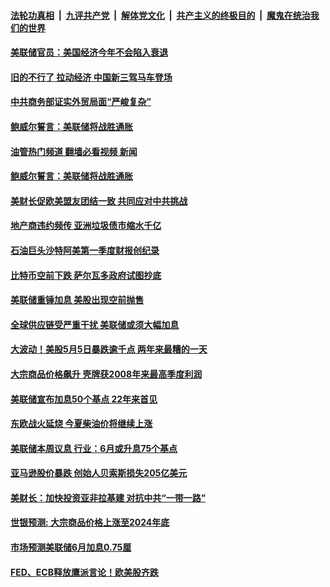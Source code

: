 ####  [法轮功真相](../../../../basic/blob/master/README.md?t=05240431) &nbsp;|&nbsp; [九评共产党](../../../../9ping.md/blob/master/README.md?t=05240431) &nbsp;|&nbsp; [解体党文化](../../../../jtdwh.md/blob/master/README.md?t=05240431)  &nbsp;|&nbsp; [共产主义的终极目的](../../../../gczydzjmd.md/blob/master/README.md?t=05240431) &nbsp;|&nbsp; [魔鬼在统治我们的世界](../../../../mgztzwmdsj.md/blob/master/README.md?t=05240431) 

#### [美联储官员：美国经济今年不会陷入衰退](../pages/soh7/622310.md?t=05240431) 
#### [旧的不行了 拉动经济 中国新三驾马车登场](../pages/soh7/622178.md?t=05240431) 
#### [中共商务部证实外贸局面“严峻复杂”](../pages/soh7/622166.md?t=05240431) 
#### [鲍威尔誓言：美联储将战胜通胀](../pages/soh7/621551.md?t=05240431) 
#### [油管热门频道 翻墙必看视频 新闻](http://45.76.130.85:81/youtube.html?05240431)
#### [鲍威尔誓言：美联储将战胜通胀](../pages/soh7/621551.md?t=05240431) 
#### [美财长促欧美盟友团结一致 共同应对中共挑战](../pages/soh7/621401.md?t=05240431) 
#### [地产商违约频传 亚洲垃圾债市缩水千亿](../pages/soh7/621191.md?t=05240431) 
#### [石油巨头沙特阿美第一季度财报创纪录](../pages/soh7/620948.md?t=05240431) 
#### [比特币空前下跌 萨尔瓦多政府试图抄底](../pages/soh7/619483.md?t=05240431) 
#### [美联储重锤加息 美股出现空前抛售 ](../pages/soh7/619186.md?t=05240431) 
#### [全球供应链受严重干扰 美联储或须大幅加息 ](../pages/soh7/618673.md?t=05240431) 
#### [大波动！美股5月5日暴跌逾千点 两年来最糟的一天](../pages/soh7/618436.md?t=05240431) 
#### [大宗商品价格飙升 壳牌获2008年来最高季度利润](../pages/soh7/618235.md?t=05240431) 
#### [美联储宣布加息50个基点 22年来首见](../pages/soh7/618106.md?t=05240431) 
#### [东欧战火延烧 今夏柴油价将继续上涨](../pages/soh7/617323.md?t=05240431) 
#### [美联储本周议息 行业：6月或升息75个基点](../pages/soh7/617329.md?t=05240431) 
#### [亚马逊股价暴跌 创始人贝索斯损失205亿美元](../pages/soh7/616894.md?t=05240431) 
#### [美财长：加快投资亚非拉基建 对抗中共“一带一路”](../pages/soh7/616744.md?t=05240431) 
#### [世银预测: 大宗商品价格上涨至2024年底](../pages/soh7/615754.md?t=05240431) 
#### [市场预测美联储6月加息0.75厘](../pages/soh7/614855.md?t=05240431) 
#### [FED、ECB释放鹰派言论！欧美股齐跌](../pages/soh7/614657.md?t=05240431) 
<img src='http://gfw-breaker.win/goodnews/indexes/soh7.md' width='0px' height='0px'/>
